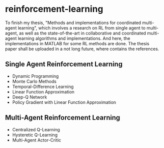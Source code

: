 # reinforcement-learning

To finish my thesis, "Methods and implementations for coordinated multi-agent learning", which involves a research on RL from single agent to multi-agent, as well as the state-of-the-art in collaborative and coordinated multi-agent learning algorithms and implementations. And here, the implementations in MATLAB for some RL methods are done. The thesis paper shall be uploaded in a not long future, where contains the references.

## Single Agent Reinforcement Learning

* Dynamic Programming
* Monte Carlo Methods
* Temporal-Difference Learning
* Linear Function Approximation
* Deep-Q Network
* Policy Gradient with Linear Function Approximation

## Multi-Agent Reinforcement Learning

* Centralized Q-Learning
* Hysteretic Q-Learning
* Multi-Agent Actor-Critic
